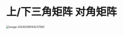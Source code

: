 # 上/下三角矩阵 对角矩阵

<img src="https://cvp.oss-cn-shanghai.aliyuncs.com/picgo/202403061442788.png" alt="image-20240306144237562" style="zoom:50%;" />

